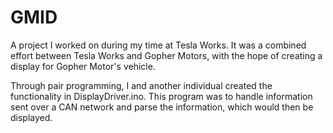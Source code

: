 # GMID
A project I worked on during my time at Tesla Works. It was a combined effort between Tesla Works and Gopher Motors, with the hope of creating a display for Gopher Motor's vehicle.

Through pair programming, I and another individual created the functionality in DisplayDriver.ino. This program was to handle information sent over a CAN network and parse the information, which would then be displayed. 
